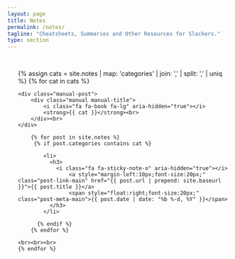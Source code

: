 ```yaml
---
layout: page
title: Notes
permalink: /notes/
tagline: "Cheatsheets, Summaries and Other Resources for Slackers."
type: section
---
```



<ul class="post-list" style="padding-top: 30px;">
	{% assign cats =  site.notes | map: 'categories' | join: ','  | split: ',' | uniq %}
    {% for cat in cats %}

	<div class="manual-post">
		<div class="manual manual-title">
	  		<i class="fa fa-book fa-lg" aria-hidden="true"></i>
	 		<strong>{{ cat }}</strong><br>
		</div><br>
	</div>

	    {% for post in site.notes %}
	     {% if post.categories contains cat %}

		    <li>
		      <h3>
		        <i class="fa fa-sticky-note-o" aria-hidden="true"></i>
			    	<a style="margin-left:10px;font-size:20px;" class="post-link-main" href="{{ post.url | prepend: site.baseurl }}">{{ post.title }}</a>
			  		<span style="float:right;font-size:20px;" class="post-meta-main">{{ post.date | date: "%b %-d, %Y" }}</span>
		      </h3>
		    </li>

	      {% endif %}
	    {% endfor %}

	<br><br><br>
    {% endfor %}

</ul>